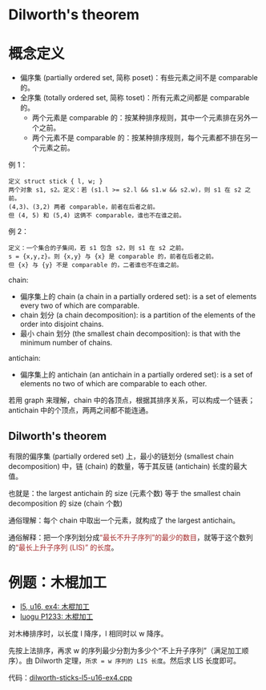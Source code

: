 # Dilworth's theorem

# 概念定义

* 偏序集 (partially ordered set, 简称 poset)：有些元素之间不是 comparable 的。
* 全序集 (totally ordered set, 简称 toset)：所有元素之间都是 comparable 的。
  * 两个元素是 comparable 的：按某种排序规则，其中一个元素排在另外一个之前。
  * 两个元素不是 comparable 的：按某种排序规则，每个元素都不排在另一个元素之前。

例 1：

```
定义 struct stick { l, w; }
两个对象 s1, s2。定义：若 (s1.l >= s2.l && s1.w && s2.w)，则 s1 在 s2 之前。
(4,3)、(3,2) 两者 comparable，前者在后者之前。
但 (4, 5) 和 (5,4) 这俩不 comparable，谁也不在谁之前。
```

例 2：

```
定义：一个集合的子集间，若 s1 包含 s2，则 s1 在 s2 之前。
s = {x,y,z}。则 {x,y} 与 {x} 是 comparable 的，前者在后者之前。
但 {x} 与 {y} 不是 comparable 的，二者谁也不在谁之前。
```

chain:

* 偏序集上的 chain (a chain in a partially ordered set): is a set of elements every two of which are comparable.
* chain 划分 (a chain decomposition): is a partition of the elements of the order into disjoint chains. 
* 最小 chain 划分 (the smallest chain decomposition): is that with the minimum number of chains.

antichain:

- 偏序集上的 antichain (an antichain in a partially ordered set): is a set of elements no two of which are comparable to each other.

若用 graph 来理解，chain 中的各顶点，根据其排序关系，可以构成一个链表；antichain 中的个顶点，两两之间都不能连通。

## Dilworth's theorem

有限的偏序集 (partially ordered set) 上，最小的链划分 (smallest chain decomposition) 中，链 (chain) 的数量，等于其反链 (antichain) 长度的最大值。

也就是：the largest antichain 的 size (元素个数) 等于 the smallest chain decomposition 的 size (chain 个数)

通俗理解：每个 chain 中取出一个元素，就构成了 the largest antichain。

通俗解释：把一个序列划分成<font color="brown">“最长不升子序列”的最少的数目</font>，就等于这个数列的<font color="brown">“最长上升子序列 (LIS)” 的长度</font>。

# 例题：木棍加工

* [l5, u16, ex4: 木棍加工](https://oj.youdao.com/course/37/285/1#/1/14240)
* [luogu P1233: 木棍加工](https://www.luogu.com.cn/problem/P1233)

对木棒排序时，以长度 l 降序，l 相同时以 w 降序。

先按上法排序，再求 w 的序列最少分割为多少个“不上升子序列”（满足加工顺序）。由 Dilworth 定理，`所求 = w 序列的 LIS 长度`。然后求 LIS 长度即可。

代码：[dilworth-sticks-l5-u16-ex4.cpp](code/dilworth-sticks-l5-u16-ex4.cpp)

